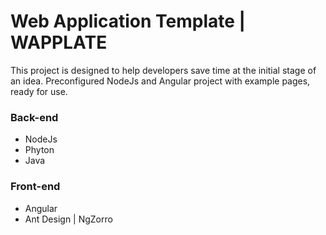 # Web Application Template | WAPPLATE
This project is designed to help developers save time at the initial stage of an idea. Preconfigured NodeJs and Angular project with example pages, ready for use.

### Back-end
- NodeJs
- Phyton
- Java

### Front-end
- Angular
- Ant Design | NgZorro

